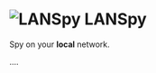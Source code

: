 # ![LANSpy](https://user-images.githubusercontent.com/33978/27870979-f2bc8d00-6169-11e7-82a5-bcdf27368d6c.png) LANSpy 

Spy on your **local** network.

....
